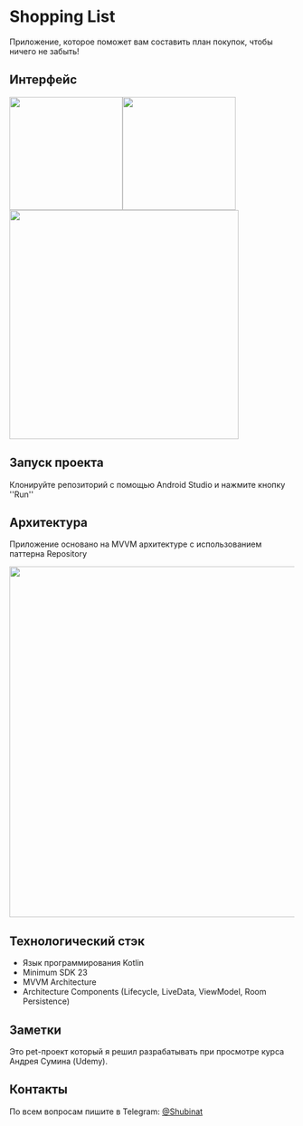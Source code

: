 # Shopping List

Приложение, которое поможет вам составить план покупок, чтобы ничего не забыть!

## Интерфейс
<div style="display:flex;">
  <img src="https://github.com/Shubinat/ShoppingListImages/blob/main/main.jpg" width="200"/>
  <img src="https://github.com/Shubinat/ShoppingListImages/blob/main/editor.jpg" width="200"/>
</div>
<img src="https://github.com/Shubinat/ShoppingListImages/blob/main/main_and_editor.jpg" width="405"/>

## Запуск проекта

Клонируйте репозиторий с помощью Android Studio и нажмите кнопку ''Run''

## Архитектура

Приложение основано на MVVM архитектуре с использованием паттерна Repository

<img src="https://github.com/Shubinat/NotForgotImages/blob/main/achritecture.png" width="620"/>

## Технологический стэк

* Язык программирования Kotlin
* Minimum SDK 23
* MVVM Architecture
* Architecture Components (Lifecycle, LiveData, ViewModel, Room Persistence)


## Заметки

Это pet-проект который я решил разрабатывать при просмотре курса Андрея Сумина (Udemy). 

## Контакты

По всем вопросам пишите в Telegram: <a href="http://t.me/shubinat">@Shubinat</a>
